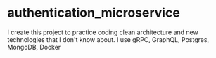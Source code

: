 # authentication_microservice
I create this project to practice coding clean architecture and new technologies that I don't know about.
I use  gRPC, GraphQL, Postgres, MongoDB, Docker
